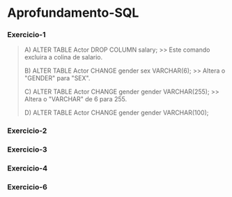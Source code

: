 # Aprofundamento-SQL

### Exercicio-1

>
> A) ALTER TABLE Actor DROP COLUMN salary; >> Este comando excluira a colina de salario.
>
> B) ALTER TABLE Actor CHANGE gender sex VARCHAR(6); >> Altera o "GENDER" para "SEX".
>
> C) ALTER TABLE Actor CHANGE gender gender VARCHAR(255); >> Altera o "VARCHAR" de 6 para 255.
>
> D) ALTER TABLE Actor CHANGE gender gender VARCHAR(100);
>

### Exercicio-2
### Exercicio-3
### Exercicio-4
### Exercicio-6